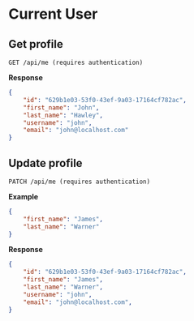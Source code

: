 # Current User

## Get profile
```
GET /api/me (requires authentication)
```

__Response__

```json
{
    "id": "629b1e03-53f0-43ef-9a03-17164cf782ac",
    "first_name": "John",
    "last_name": "Hawley",
    "username": "john",
    "email": "john@localhost.com"
}
```

## Update profile
```
PATCH /api/me (requires authentication)
```

__Example__
```json
{
    "first_name": "James",
    "last_name": "Warner"
}
```

__Response__

```json
{
    "id": "629b1e03-53f0-43ef-9a03-17164cf782ac",
    "first_name": "James",
    "last_name": "Warner",
    "username": "john",
    "email": "john@localhost.com",
}
```
